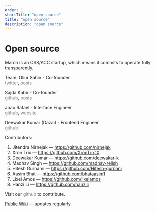 ```yaml
---
order: 1
shortTitle: "open source"
title: "open source"
description: "open source"
---
```


# Open source
March is an OSS/ACC startup, which means it commits to operate fully transparently.

Team: 
Oliur Sahin - Co-founder  
<a href="https://x.com/oliursahin" style="text-decoration:none; color:grey;" onmouseover="this.style.color='black'" onmouseout="this.style.color='grey'">twitter</a>, 
<a href="https://oliursahin.com" style="text-decoration:none; color:grey;" onmouseover="this.style.color='black'" onmouseout="this.style.color='grey'">posts</a>

Sajda Kabir - Co-founder  
<a href="https://github.com/sajdakabir" style="text-decoration:none; color:grey;" onmouseover="this.style.color='black'" onmouseout="this.style.color='grey'">github</a>, 
<a href="https://sajdakabir.me" style="text-decoration:none; color:grey;" onmouseover="this.style.color='black'" onmouseout="this.style.color='grey'">posts</a>

Joao Rafael - Interface Engineer  
<a href="https://github.com/joaorceschini" style="text-decoration:none; color:grey;" onmouseover="this.style.color='black'" onmouseout="this.style.color='grey'">github</a>, 
<a href="https://joaorafael.me" style="text-decoration:none; color:grey;" onmouseover="this.style.color='black'" onmouseout="this.style.color='grey'">website</a>

Deewakar Kumar (Dazai) - Frontend Engineer  
<a href="https://github.com/deewakar-k" style="text-decoration:none; color:grey;" onmouseover="this.style.color='black'" onmouseout="this.style.color='grey'">github</a>

Contributors:

1. Jitendra Nirnejak — <a href="https://github.com/nirnejak" style="text-decoration:none; color:grey;" onmouseover="this.style.color='black'" onmouseout="this.style.color='grey'">https://github.com/nirnejak</a>  
2. Xron Trix — <a href="https://github.com/XronTrix10" style="text-decoration:none; color:grey;" onmouseover="this.style.color='black'" onmouseout="this.style.color='grey'">https://github.com/XronTrix10</a>  
3. Deewakar Kumar — <a href="https://github.com/deewakar-k" style="text-decoration:none; color:grey;" onmouseover="this.style.color='black'" onmouseout="this.style.color='grey'">https://github.com/deewakar-k</a>  
4. Madhav Singh — <a href="https://github.com/madhav-relish" style="text-decoration:none; color:grey;" onmouseover="this.style.color='black'" onmouseout="this.style.color='grey'">https://github.com/madhav-relish</a>  
5. Hitesh Gurnami — <a href="https://github.com/Hitesh-gurnani" style="text-decoration:none; color:grey;" onmouseover="this.style.color='black'" onmouseout="this.style.color='grey'">https://github.com/Hitesh-gurnani</a>  
6. Aasim Bhat — <a href="https://github.com/bhataasim1" style="text-decoration:none; color:grey;" onmouseover="this.style.color='black'" onmouseout="this.style.color='grey'">https://github.com/bhataasim1</a>  
7. Lixel Amos — <a href="https://github.com/lixelamos" style="text-decoration:none; color:grey;" onmouseover="this.style.color='black'" onmouseout="this.style.color='grey'">https://github.com/lixelamos</a>  
8. Hanzi Li — <a href="https://github.com/hanzili" style="text-decoration:none; color:grey;" onmouseover="this.style.color='black'" onmouseout="this.style.color='grey'">https://github.com/hanzili</a>  



Visit our <a href="https://github.com/marchhq" style="text-decoration:none; color:grey;" onmouseover="this.style.color='black'" onmouseout="this.style.color='grey'">github</a> to contribute.

[Public Wiki](https://www.notion.so/77431d8a57e94977a1f27689f1944d25?v=96b8473a1a654111831782d9d6f9f2cc) — updates regularly.

